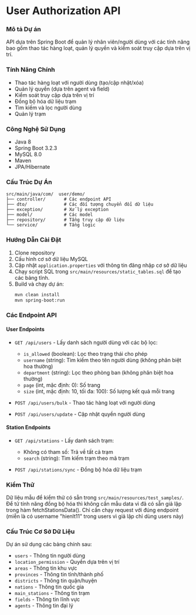 # User Authorization API

### Mô tả Dự án
API dựa trên Spring Boot để quản lý nhân viên/người dùng với các tính năng bao gồm thao tác hàng loạt, quản lý quyền và kiểm soát truy cập dựa trên vị trí.

### Tính Năng Chính
- Thao tác hàng loạt với người dùng (tạo/cập nhật/xóa)
- Quản lý quyền (dựa trên agent và field)
- Kiểm soát truy cập dựa trên vị trí
- Đồng bộ hóa dữ liệu trạm
- Tìm kiếm và lọc người dùng
- Quản lý trạm

### Công Nghệ Sử Dụng
- Java 8
- Spring Boot 3.2.3
- MySQL 8.0
- Maven
- JPA/Hibernate

### Cấu Trúc Dự Án
```
src/main/java/com/  user/demo/
├── controller/       # Các endpoint API
├── dto/              # Các đối tượng chuyển đổi dữ liệu
├── exception/        # Xử lý exception
├── model/            # Các model
├── repository/       # Tầng truy cập dữ liệu
└── service/          # Tầng logic 
```

### Hướng Dẫn Cài Đặt
1. Clone repository
2. Cấu hình cơ sở dữ liệu MySQL
3. Cập nhật `application.properties` với thông tin đăng nhập cơ sở dữ liệu
4. Chạy script SQL trong `src/main/resources/static_tables.sql` để tạo các bảng tĩnh.
5. Build và chạy dự án:
   ```bash
   mvn clean install
   mvn spring-boot:run
   ```

### Các Endpoint API

#### User Endpoints
- `GET /api/users` - Lấy danh sách người dùng với các bộ lọc:
  - `is_allowed` (boolean): Lọc theo trạng thái cho phép
  - `username` (string): Tìm kiếm theo tên người dùng (không phân biệt hoa thường)
  - `department` (string): Lọc theo phòng ban (không phân biệt hoa thường)
  - `page` (int, mặc định: 0): Số trang
  - `size` (int, mặc định: 10, tối đa: 100): Số lượng kết quả mỗi trang

- `POST /api/users/bulk` - Thao tác hàng loạt với người dùng
- `POST /api/users/update` - Cập nhật quyền người dùng

#### Station Endpoints
- `GET /api/stations` - Lấy danh sách trạm:
  - Không có tham số: Trả về tất cả trạm
  - `search` (string): Tìm kiếm trạm theo mã trạm

- `POST /api/stations/sync` - Đồng bộ hóa dữ liệu trạm

### Kiểm Thử
Dữ liệu mẫu để kiểm thử có sẵn trong `src/main/resources/test_samples/`. Để tử tính năng đồng bộ hóa thì không cần mẫu data vì đã có sẵn giả lập trong hàm fetchStationsData(). Chỉ cần chạy request với đúng endpoint (miễn là có username "hienlt11" trong users vì giả lập chỉ dùng users này)

### Cấu Trúc Cơ Sở Dữ Liệu
Dự án sử dụng các bảng chính sau:
- `users` - Thông tin người dùng
- `location_permission` - Quyền dựa trên vị trí
- `areas` - Thông tin khu vực
- `provinces` - Thông tin tỉnh/thành phố
- `districts` - Thông tin quận/huyện
- `nations` - Thông tin quốc gia
- `main_stations` - Thông tin trạm
- `fields` - Thông tin lĩnh vực
- `agents` - Thông tin đại lý 